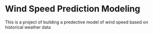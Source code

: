 # Wind Speed Prediction Modeling
 This is a project of building a predective model of wind speed based on historical weather data
